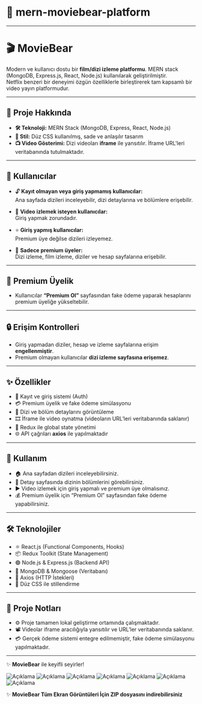 # 🎥 mern-moviebear-platform

---

# 🎬 MovieBear  
Modern ve kullanıcı dostu bir **film/dizi izleme platformu**. MERN stack (MongoDB, Express.js, React, Node.js) kullanılarak geliştirilmiştir.  
Netflix benzeri bir deneyimi özgün özelliklerle birleştirerek tam kapsamlı bir video yayın platformudur.

---

## 🚀 Proje Hakkında

- **🛠 Teknoloji:** MERN Stack (MongoDB, Express, React, Node.js)  
- **🎨 Stil:** Düz CSS kullanılmış, sade ve anlaşılır tasarım  
- **📺 Video Gösterimi:** Dizi videoları **iframe** ile yansıtılır. İframe URL'leri veritabanında tutulmaktadır.  

---

## 👥 Kullanıcılar

- 🔓 **Kayıt olmayan veya giriş yapmamış kullanıcılar:**  
  Ana sayfada dizileri inceleyebilir, dizi detaylarına ve bölümlere erişebilir.  

- 🔐 **Video izlemek isteyen kullanıcılar:**  
  Giriş yapmak zorundadır.  

- ⭐ **Giriş yapmış kullanıcılar:**  
  Premium üye değilse dizileri izleyemez.  

- 🏅 **Sadece premium üyeler:**  
  Dizi izleme, film izleme, diziler ve hesap sayfalarına erişebilir.  

---

## 💎 Premium Üyelik

- Kullanıcılar **“Premium Ol”** sayfasından fake ödeme yaparak hesaplarını premium üyeliğe yükseltebilir.

---

## 🔒 Erişim Kontrolleri

- Giriş yapmadan diziler, hesap ve izleme sayfalarına erişim **engellenmiştir**.  
- Premium olmayan kullanıcılar **dizi izleme sayfasına erişemez**.

---

## ✨ Özellikler

- 📝 Kayıt ve giriş sistemi (Auth)  
- 💳 Premium üyelik ve fake ödeme simülasyonu  
- 📖 Dizi ve bölüm detaylarını görüntüleme  
- 🎞 İframe ile video oynatma (videoların URL’leri veritabanında saklanır)  
- 🔄 Redux ile global state yönetimi  
- 🌐 API çağrıları **axios** ile yapılmaktadır  

---

## 🎯 Kullanım

- 🏠 Ana sayfadan dizileri inceleyebilirsiniz.  
- 📄 Detay sayfasında dizinin bölümlerini görebilirsiniz.  
- ▶ Video izlemek için giriş yapmalı ve premium üye olmalısınız.  
- 💰 Premium üyelik için “Premium Ol” sayfasından fake ödeme yapabilirsiniz.  

---

## 🛠 Teknolojiler

- ⚛️ React.js (Functional Components, Hooks)  
- 📦 Redux Toolkit (State Management)  
- 🟢 Node.js & Express.js (Backend API)  
- 🍃 MongoDB & Mongoose (Veritabanı)  
- 📡 Axios (HTTP İstekleri)  
- 🎨 Düz CSS ile stillendirme  

---

## 📌 Proje Notları

- ⚙️ Proje tamamen lokal geliştirme ortamında çalışmaktadır.  
- 📽 Videolar iframe aracılığıyla yansıtılır ve URL’ler veritabanında saklanır.  
- 💳 Gerçek ödeme sistemi entegre edilmemiştir, fake ödeme simülasyonu yapılmaktadır.

---

✨ **MovieBear** ile keyifli seyirler!  

![Açıklama]('./screenshot/ss1.png)
![Açıklama]('./screenshot/ss2.png)
![Açıklama]('./screenshot/ss3.png)
![Açıklama]('./screenshot/ss5.png)
![Açıklama]('./screenshot/ss6.png)
![Açıklama]('./screenshot/ss7.png)
![Açıklama]('./screenshot/ss10.png)

✨ **MovieBear Tüm Ekran Görüntüleri İçin ZIP dosyasını indirebilirsiniz** 
